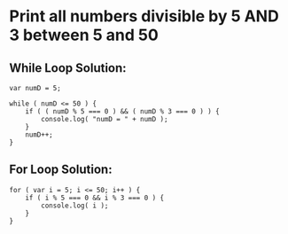 # Print all numbers divisible by 5 AND 3 between 5 and 50

## While Loop Solution:

```
var numD = 5;

while ( numD <= 50 ) {
	if ( ( numD % 5 === 0 ) && ( numD % 3 === 0 ) ) {
		console.log( "numD = " + numD );
	}
	numD++;
}
```

## For Loop Solution:

```
for ( var i = 5; i <= 50; i++ ) {
	if ( i % 5 === 0 && i % 3 === 0 ) {
		console.log( i );
	}
}
```
